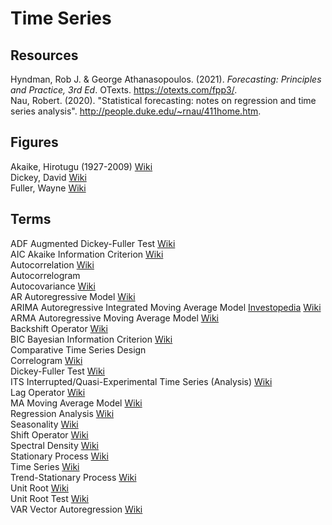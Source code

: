 # Time Series

## Resources

Hyndman, Rob J. & George Athanasopoulos. (2021). _Forecasting: Principles and Practice, 3rd Ed_. OTexts. <https://otexts.com/fpp3/>.<br>
Nau, Robert. (2020). "Statistical forecasting: notes on regression and time series analysis". <http://people.duke.edu/~rnau/411home.htm>.<br>

## Figures

Akaike, Hirotugu (1927-2009) [Wiki](https://en.wikipedia.org/wiki/Hirotugu_Akaike)<br>
Dickey, David [Wiki](https://en.wikipedia.org/wiki/David_Dickey)<br>
Fuller, Wayne [Wiki](https://en.wikipedia.org/wiki/Wayne_Fuller)<br>

## Terms

ADF Augmented Dickey-Fuller Test [Wiki](https://en.wikipedia.org/wiki/Augmented_Dickey–Fuller_test)<br>
AIC Akaike Information Criterion [Wiki](https://en.wikipedia.org/wiki/Akaike_information_criterion)<br>
Autocorrelation [Wiki](https://en.wikipedia.org/wiki/Autocorrelation)<br>
Autocorrelogram<br>
Autocovariance [Wiki](https://en.wikipedia.org/wiki/Autocovariance)<br>
AR Autoregressive Model [Wiki](https://en.wikipedia.org/wiki/Autoregressive_model)<br>
ARIMA Autoregressive Integrated Moving Average Model [Investopedia](https://www.investopedia.com/terms/a/autoregressive-integrated-moving-average-arima.asp) [Wiki](https://en.wikipedia.org/wiki/Autoregressive_integrated_moving_average)<br>
ARMA Autoregressive Moving Average Model [Wiki](https://en.wikipedia.org/wiki/Autoregressive–moving-average_model)<br>
Backshift Operator [Wiki](https://en.wikipedia.org/wiki/Lag_operator)<br>
BIC Bayesian Information Criterion [Wiki](https://en.wikipedia.org/wiki/Bayesian_information_criterion)<br>
Comparative Time Series Design<br>
Correlogram [Wiki](https://en.wikipedia.org/wiki/Correlogram)<br>
Dickey-Fuller Test [Wiki](https://en.wikipedia.org/wiki/Dickey–Fuller_test)<br>
ITS Interrupted/Quasi-Experimental Time Series (Analysis) [Wiki](https://en.wikipedia.org/wiki/Interrupted_time_series)<br>
Lag Operator [Wiki](https://en.wikipedia.org/wiki/Lag_operator)<br>
MA Moving Average Model [Wiki](https://en.wikipedia.org/wiki/Moving-average_model)<br>
Regression Analysis [Wiki](https://en.wikipedia.org/wiki/Regression_analysis)<br>
Seasonality [Wiki](https://en.wikipedia.org/wiki/Seasonality)<br>
Shift Operator [Wiki](https://en.wikipedia.org/wiki/Shift_operator)<br>
Spectral Density [Wiki](https://en.wikipedia.org/wiki/Spectral_density#Spectrum_analysis)<br>
Stationary Process [Wiki](https://en.wikipedia.org/wiki/Stationary_process)<br>
Time Series [Wiki](https://en.wikipedia.org/wiki/Time_series)<br>
Trend-Stationary Process [Wiki](https://en.wikipedia.org/wiki/Trend-stationary_process)<br>
Unit Root [Wiki](https://en.wikipedia.org/wiki/Unit_root)<br>
Unit Root Test [Wiki](https://en.wikipedia.org/wiki/Unit_root_test)<br>
VAR Vector Autoregression [Wiki](https://en.wikipedia.org/wiki/Vector_autoregression)<br>
